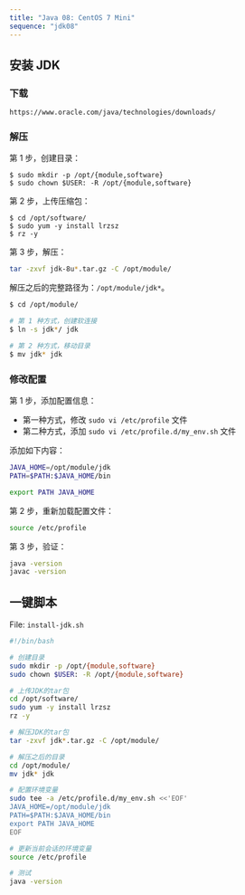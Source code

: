 ```yaml
---
title: "Java 08: CentOS 7 Mini"
sequence: "jdk08"
---
```


## 安装 JDK

### 下载

```text
https://www.oracle.com/java/technologies/downloads/
```

### 解压

第 1 步，创建目录：

```text
$ sudo mkdir -p /opt/{module,software}
$ sudo chown $USER: -R /opt/{module,software}
```

第 2 步，上传压缩包：

```text
$ cd /opt/software/
$ sudo yum -y install lrzsz
$ rz -y
```

第 3 步，解压：

```bash
tar -zxvf jdk-8u*.tar.gz -C /opt/module/
```

解压之后的完整路径为：`/opt/module/jdk*`。

```bash
$ cd /opt/module/

# 第 1 种方式，创建软连接
$ ln -s jdk*/ jdk

# 第 2 种方式，移动目录
$ mv jdk* jdk
```

### 修改配置

第 1 步，添加配置信息：

- 第一种方式，修改 `sudo vi /etc/profile` 文件
- 第二种方式，添加 `sudo vi /etc/profile.d/my_env.sh` 文件

添加如下内容：

```bash
JAVA_HOME=/opt/module/jdk
PATH=$PATH:$JAVA_HOME/bin

export PATH JAVA_HOME
```

第 2 步，重新加载配置文件：

```bash
source /etc/profile
```

第 3 步，验证：

```bash
java -version
javac -version
```

## 一键脚本

File: `install-jdk.sh`

```bash
#!/bin/bash

# 创建目录
sudo mkdir -p /opt/{module,software}
sudo chown $USER: -R /opt/{module,software}

# 上传JDK的tar包
cd /opt/software/
sudo yum -y install lrzsz
rz -y

# 解压JDK的tar包
tar -zxvf jdk*.tar.gz -C /opt/module/

# 解压之后的目录
cd /opt/module/
mv jdk* jdk

# 配置环境变量
sudo tee -a /etc/profile.d/my_env.sh <<'EOF'
JAVA_HOME=/opt/module/jdk
PATH=$PATH:$JAVA_HOME/bin
export PATH JAVA_HOME
EOF

# 更新当前会话的环境变量
source /etc/profile

# 测试
java -version
```
